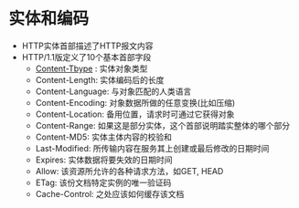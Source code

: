# 实体和编码

- HTTP实体首部描述了HTTP报文内容
- HTTP/1.1版定义了10个基本首部字段
  - [Content-Tbype](http-content-type.md) : 实体对象类型
  - Content-Length: 实体编码后的长度
  - Content-Language: 与对象匹配的人类语言
  - Content-Encoding: 对象数据所做的任意变换(比如压缩)
  - Content-Location: 备用位置，请求时可通过它获得对象
  - Content-Range: 如果这是部分实体，这个首部说明踏实整体的哪个部分
  - Content-MD5: 实体主体内容的校验和
  - Last-Modified: 所传输内容在服务其上创建或最后修改的日期时间
  - Expires: 实体数据将要失效的日期时间
  - Allow: 该资源所允许的各种请求方法，如GET, HEAD
  - ETag: 该份文档特定实例的唯一验证码
  - Cache-Control: 之处应该如何缓存该文档
  
  